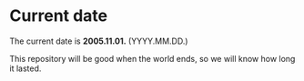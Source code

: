 # Current date

The current date is **2005.11.01.** (YYYY.MM.DD.)

This repository will be good when the world ends, so we will know how long it lasted.